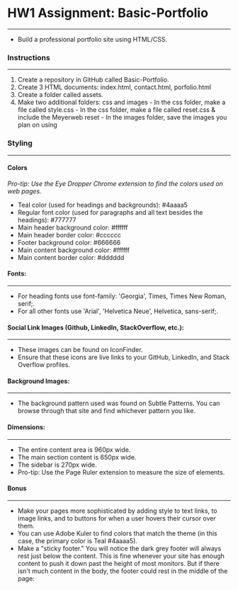 # HW1 Assignment: Basic-Portfolio
------------------------------------------------
 * Build a professional portfolio site using HTML/CSS.  
 
 ### Instructions
 -----------------------------------------------------------------
 1. Create a repository in GitHub called Basic-Portfolio.
 2. Create 3 HTML documents: index.html, contact.html, porfolio.html
 3. Create a folder called assets.  
   1. Make two additional folders: css and images
    - In the css folder, make a file called style.css
    - In the css folder, make a file called reset.css & include the Meyerweb reset
    - In the images folder, save the images you plan on using
    
### Styling
--------------------------------------------
#### Colors 
*Pro-tip: Use the Eye Dropper Chrome extension to find the colors used on web pages.*
- Teal color (used for headings and backgrounds): #4aaaa5
- Regular font color (used for paragraphs and all text besides the headings): #777777
- Main header background color: #ffffff
- Main header border color: #cccccc
- Footer background color: #666666
- Main content background color: #ffffff
- Main content border color: #dddddd

#### Fonts:
---------------------------------------------------------------
- For heading fonts use font-family: 'Georgia', Times, Times New Roman, serif;.
- For all other fonts use 'Arial', 'Helvetica Neue', Helvetica, sans-serif;.

#### Social Link Images (Github, LinkedIn,  StackOverflow, etc.):
----------------------------------------------------------------------
- These images can be found on IconFinder.
- Ensure that these icons are live links to your GitHub, LinkedIn, and Stack Overflow profiles.

#### Background Images:
-----------------------------------------------------------------
- The background pattern used was found on Subtle Patterns. You can browse through that site and find whichever pattern you like.

#### Dimensions:
--------------------------------------------------------------------
- The entire content area is 960px wide.
- The main section content is 650px wide.
- The sidebar is 270px wide.
- Pro-tip: Use the Page Ruler extension to measure the size of elements.

#### Bonus
-----------------------------------------------------------------------------------
- Make your pages more sophisticated by adding style to text links, to image links, and to buttons for when a user hovers their cursor over them. 
- You can use Adobe Kuler to find colors that match the theme (in this case, the primary color is Teal #4aaaa5).
- Make a "sticky footer." You will notice the dark grey footer will always rest just below the content. This is fine whenever your site has enough content to push it down past the height of most monitors. But if there isn't much content in the body, the footer could rest in the middle of the page:
